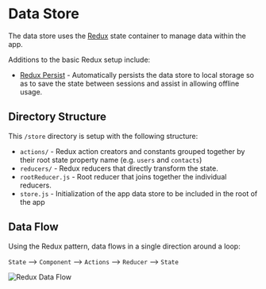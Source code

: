 # Data Store

The data store uses the [Redux](https://redux.js.org/) state container to manage data within the app.

Additions to the basic Redux setup include:

- [Redux Persist](https://github.com/rt2zz/redux-persist) - Automatically persists the data store to local storage so as to save the state between sessions and assist in allowing offline usage.

## Directory Structure

This `/store` directory is setup with the following structure:

- `actions/` - Redux action creators and constants grouped together by their root state property name (e.g. `users` and `contacts`)
- `reducers/` - Redux reducers that directly transform the state.
- `rootReducer.js` - Root reducer that joins together the individual reducers.
- `store.js` - Initialization of the app data store to be included in the root of the app

## Data Flow

Using the Redux pattern, data flows in a single direction around a loop:

`State` --> `Component` --> `Actions` --> `Reducer` --> `State`

![Redux Data Flow](./redux-data-flow.png)
